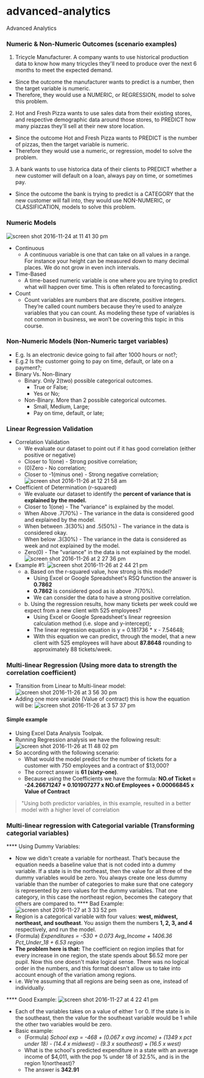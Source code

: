 # advanced-analytics
Advanced Analytics

### Numeric & Non-Numeric Outcomes (scenario examples)
1. Tricycle Manufacturer. A company wants to use historical production data to know how many tricycles they'll need to produce over the next 6 months to meet the expected demand.
  - Since the outcome the manufacturer wants to predict is a number, then the target variable is numeric.
  - Therefore, they would use a NUMERIC, or REGRESSION, model to solve this problem.
  
2. Hot and Fresh Pizza wants to use sales data from their existing stores, and respective demographic data around those stores, to PREDICT how many piazzas they'll sell at their new store location.
  - Since the outcome Hot and Fresh Pizza wants to PREDICT is the number of pizzas, then the target variable is numeric.
  - Therefore they would use a numeric, or regression, model to solve the problem.
  
3. A bank wants to use historica data of their clients  to PREDICT whether a new customer will default on a loan, always pay on time, or sometimes pay. 
  - Since the outcome the bank is trying to predict is a CATEGORY that the new customer will fall into, they would use NON-NUMERIC, or CLASSIFICATION, models to solve this problem.
  
### Numeric Models
![screen shot 2016-11-24 at 11 41 30 pm](https://cloud.githubusercontent.com/assets/16644017/20602217/9c67ad50-b29f-11e6-89bc-bf3884dfa81c.png)
- Continuous
  - A continuous variable is one that can take on all values in a range. For instance your height can be measured down to many decimal places. We do not grow in even inch intervals.
- Time-Based
  - A time-based numeric variable is one where you are trying to predict what will happen over time. This is often related to forecasting.
- Count
  - Count variables are numbers that are discrete, positive integers. They’re called count numbers because they’re used to analyze variables that you can count. As modeling these type of variables is not common in business, we won’t be covering this topic in this course.

### Non-Numeric Models (Non-Numeric target variables)
- E.g. Is an electronic device going to fail after 1000 hours or not?;
- E.g.2 Is the customer going to pay on time, default, or late on a payment?;
- Binary Vs. Non-Binary
  - Binary. Only 2(two) possible categorical outcomes.
    - True or False;
    - Yes or No;
  - Non-Binary. More than 2 possible categorical outcomes.
    - Small, Medium, Large;
    - Pay on time, default, or late;

### Linear Regression Validation
- Correlation Validation
  - We evaluate our dataset to point out if it has good correlation (either positive or negative)
  - Closer to 1(one) - Strong positive correlation;
  - (0)Zero - No correlation;
  - Closer to -1(minus one) - Strong negative correlation;
![screen shot 2016-11-26 at 12 21 58 am](https://cloud.githubusercontent.com/assets/16644017/20629365/7f174ee8-b36e-11e6-8d9d-187b7bca90b3.png)
- Coefficient of Determination (r-squared)
  - We evaluate our dataset to identify the **percent of variance that is explained by the model.**
  - Closer to 1(one) - The "variance" is explained by the model.
  - When Above .7(70%) - The variance in the data is considered good and explained by the model.
  - When between .3(30%) and .5(50%) - The variance in the data is considered okay.
  - When below .3(30%) - The variance in the data is considered as week and not explained by the model.
  - Zero(0) - The "variance" in the data is not explained by the model.
![screen shot 2016-11-26 at 2 27 36 pm](https://cloud.githubusercontent.com/assets/16644017/20638237/862277c8-b3e4-11e6-9be4-b448d987c795.png)
- Example #1:
![screen shot 2016-11-26 at 2 44 21 pm](https://cloud.githubusercontent.com/assets/16644017/20638306/dbe7ef9c-b3e6-11e6-9123-2fa6a13ceb2c.png)
  - a. Based on the r-squared value, how strong is this model?
    - Using Excel or Google Spreadsheet's RSQ function the answer is **0.7862**
    - **0.7862** is considered good as is above .7(70%).
    - We can consider the data to have a strong positive correlation.
  - b. Using the regression results, how many tickets per week could we expect from a new client with 525 employees?
    - Using Excel or Google Spreadsheet's linear regreesion calculation method (i.e. slope and y-intercept);
    - The linear regression equation is y = 0.181736 * x - 7.54648;
    - With this equation we can predict, through the model, that a new client with 525 employees will have about **87.8648** rounding to approximately 88 tickets/week.

### Multi-linear Regression (Using more data to strength the correlation coefficient)
- Transition from Linear to Multi-linear model:
![screen shot 2016-11-26 at 3 56 30 pm](https://cloud.githubusercontent.com/assets/16644017/20638671/f78d5688-b3f0-11e6-9c76-36e9cb113b20.png)
- Adding one more variable (Value of contract) this is how the equation will be:
![screen shot 2016-11-26 at 3 57 37 pm](https://cloud.githubusercontent.com/assets/16644017/20638676/2fc85c50-b3f1-11e6-914e-3a766ea4bdcb.png)

#### Simple example
- Using Excel Data Analysis Toolpak.
- Running Regression analysis we have the following result:
![screen shot 2016-11-26 at 11 48 02 pm](https://cloud.githubusercontent.com/assets/16644017/20641074/09ed73ca-b433-11e6-898e-087775bfb620.png)
- So according with the following scenario:
  - What would the model predict for the number of tickets for a customer with 750 employees and a contract of $13,000?
  - The correct answer is **61 (sixty-one)**.
  - Because using the Coefficients we have the formula: **NO.of Ticket = -24.26671247 + 0.101907277 x NO.of Employees + 0.00066845 x Value of Contract**

>"Using both predictor variables, in this example, resulted in a better model with a higher level of correlation

### Multi-linear regression with Categorial variable (Transforming categorial variables)
**** Using Dummy Variables:
- Now we didn't create a variable for northeast. That’s because the equation needs a baseline value that is not coded into a dummy variable. If a state is in the northeast, then the value for all three of the dummy variables would be zero. You always create one less dummy variable than the number of categories to make sure that one category is represented by zero values for the dummy variables. That one category, in this case the northeast region, becomes the category that others are compared to.
**** Bad Example:
![screen shot 2016-11-27 at 3 33 52 pm](https://cloud.githubusercontent.com/assets/16644017/20646095/f2264f12-b4b6-11e6-8cda-ad4262788fc1.png)
- Region is a categorical variable with four values: **west, midwest, northeast, and southeast**. You assign them the numbers **1, 2, 3, and 4** respectively, and run the model.
- (Formula) *Expenditures = -530 + 0.073 Avg_Income + 1406.36 Pct_Under_18 + 6.53 region*
- **The problem here is that:** The coefficient on region implies that for every increase in one region, the state spends about $6.52 more per pupil. Now this one doesn't make logical sense. There was no logical order in the numbers, and this format doesn't allow us to take into account enough of the variation among regions.
- i.e. We're assuming that all regions are being seen as one, instead of individually.

**** Good Example:
![screen shot 2016-11-27 at 4 22 41 pm](https://cloud.githubusercontent.com/assets/16644017/20646515/c15ef60c-b4bd-11e6-9135-da5c549a6df3.png)
- Each of the variables takes on a value of either 1 or 0. If the state is in the southeast, then the value for the southeast variable would be 1 while the other two variables would be zero.
- Basic example:
  - (Formula) *School exp = -468 + (0.067 x avg income) + (1349 x pct under 18) - (14.4 x midwest) - (9.3 x southeast) + (16.5 x west)*
  - What is the school's predicted expenditure in a state with an average income of $4,011, with the pop % under 18 of 32.5%, and is in the region 1(northeast)?
  - The answer is **342.91**
